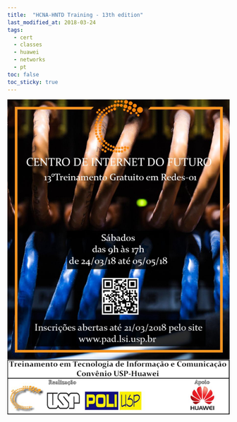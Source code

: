 ```yaml
---
title:  "HCNA-HNTD Training - 13th edition"
last_modified_at: 2018-03-24
tags:
  - cert
  - classes
  - huawei
  - networks
  - pt
toc: false
toc_sticky: true
---
```


![](/assets/images/posts/2018-03-24-hntd-13.jpeg)
